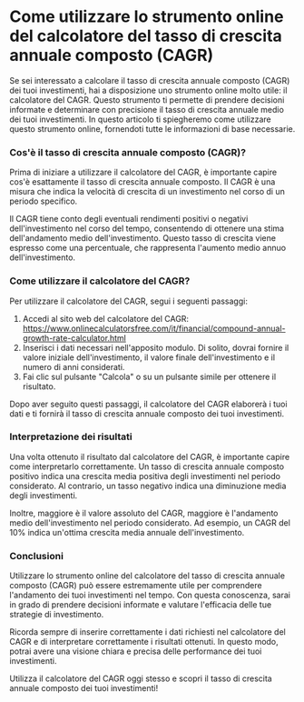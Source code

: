 Come utilizzare lo strumento online del calcolatore del tasso di crescita annuale composto (CAGR)
=================================================================================================

Se sei interessato a calcolare il tasso di crescita annuale composto (CAGR) dei tuoi investimenti, hai a disposizione uno strumento online molto utile: il calcolatore del CAGR. Questo strumento ti permette di prendere decisioni informate e determinare con precisione il tasso di crescita annuale medio dei tuoi investimenti. In questo articolo ti spiegheremo come utilizzare questo strumento online, fornendoti tutte le informazioni di base necessarie.

### Cos'è il tasso di crescita annuale composto (CAGR)?

Prima di iniziare a utilizzare il calcolatore del CAGR, è importante capire cos'è esattamente il tasso di crescita annuale composto. Il CAGR è una misura che indica la velocità di crescita di un investimento nel corso di un periodo specifico.

Il CAGR tiene conto degli eventuali rendimenti positivi o negativi dell'investimento nel corso del tempo, consentendo di ottenere una stima dell'andamento medio dell'investimento. Questo tasso di crescita viene espresso come una percentuale, che rappresenta l'aumento medio annuo dell'investimento.

### Come utilizzare il calcolatore del CAGR?

Per utilizzare il calcolatore del CAGR, segui i seguenti passaggi:

1. Accedi al sito web del calcolatore del CAGR: <https://www.onlinecalculatorsfree.com/it/financial/compound-annual-growth-rate-calculator.html>
2. Inserisci i dati necessari nell'apposito modulo. Di solito, dovrai fornire il valore iniziale dell'investimento, il valore finale dell'investimento e il numero di anni considerati.
3. Fai clic sul pulsante "Calcola" o su un pulsante simile per ottenere il risultato.

Dopo aver seguito questi passaggi, il calcolatore del CAGR elaborerà i tuoi dati e ti fornirà il tasso di crescita annuale composto dei tuoi investimenti.

### Interpretazione dei risultati

Una volta ottenuto il risultato dal calcolatore del CAGR, è importante capire come interpretarlo correttamente. Un tasso di crescita annuale composto positivo indica una crescita media positiva degli investimenti nel periodo considerato. Al contrario, un tasso negativo indica una diminuzione media degli investimenti.

Inoltre, maggiore è il valore assoluto del CAGR, maggiore è l'andamento medio dell'investimento nel periodo considerato. Ad esempio, un CAGR del 10% indica un'ottima crescita media annuale dell'investimento.

### Conclusioni

Utilizzare lo strumento online del calcolatore del tasso di crescita annuale composto (CAGR) può essere estremamente utile per comprendere l'andamento dei tuoi investimenti nel tempo. Con questa conoscenza, sarai in grado di prendere decisioni informate e valutare l'efficacia delle tue strategie di investimento.

Ricorda sempre di inserire correttamente i dati richiesti nel calcolatore del CAGR e di interpretare correttamente i risultati ottenuti. In questo modo, potrai avere una visione chiara e precisa delle performance dei tuoi investimenti.

Utilizza il calcolatore del CAGR oggi stesso e scopri il tasso di crescita annuale composto dei tuoi investimenti!